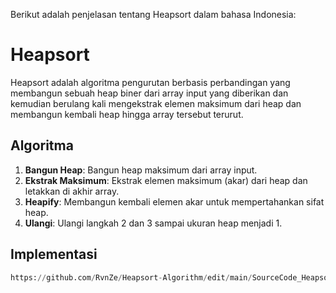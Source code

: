 Berikut adalah penjelasan tentang Heapsort dalam bahasa Indonesia:

# Heapsort

Heapsort adalah algoritma pengurutan berbasis perbandingan yang membangun sebuah heap biner dari array input yang diberikan dan kemudian berulang kali mengekstrak elemen maksimum dari heap dan membangun kembali heap hingga array tersebut terurut.

## Algoritma

1. **Bangun Heap**: Bangun heap maksimum dari array input.
2. **Ekstrak Maksimum**: Ekstrak elemen maksimum (akar) dari heap dan letakkan di akhir array.
3. **Heapify**: Membangun kembali elemen akar untuk mempertahankan sifat heap.
4. **Ulangi**: Ulangi langkah 2 dan 3 sampai ukuran heap menjadi 1.

## Implementasi

```python
https://github.com/RvnZe/Heapsort-Algorithm/edit/main/SourceCode_Heapsort/heapsort.py
```
